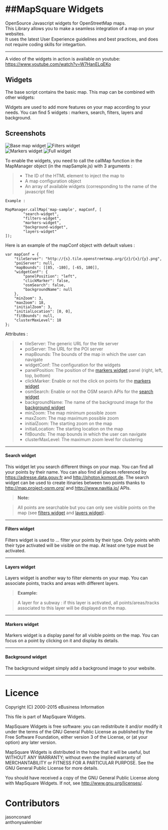 ##MapSquare Widgets
===================

OpenSource Javascript widgets for OpenStreetMap maps.  
This Library allows you to make a seamless integration of a map on your websites.  
It uses the latest User Experience guidelines and best practices, and does not require coding skills for integartion.  

----------
A video of the widgets in action is available on youtube:  
https://www.youtube.com/watch?v=W7HanELqEKo


Widgets
-------------

The base script contains the basic map. This map can be combined with other widgets:

Widgets are used to add more features on your map according to your needs.
You can find 5 widgets : markers, search, filters, layers and background.



Screenshots
-------------

![Base map widget](/images/widget-emptyx400.png)
![Filters widget](/images/widget-filters-layersx400.png)  
![Markers widget](/images/widget-search-markersx400.png)
![Full widget](/images/widget-fullx400.png)


To enable the widgets, you need to call the callMap function in the MapManager object (in the mapSample.js) with 3 arguments : 
>- The ID of the HTML element to inject the map to
>- A map configuration object
>- An array of available widgets (corresponding to the name of the javascript file)

```
Example : 

MapManager.callMap('map-sample', mapConf, [
		"search-widget",
	    "filters-widget",
	    "markers-widget",
	    "background-widget",
	    "layers-widget"
]);
```

Here is an example of the mapConf object with default values : 
```
var mapConf = {
	"tileServer": "http://{s}.tile.openstreetmap.org/{z}/{x}/{y}.png",
	"poiServer": null,
	"mapBounds": [[85, -180], [-65, 180]],
	"widgetConf": {
		"panelPosition": "left",
		"clickMarker": false,
		"osmSearch": false,
		"backgroundName": null
	},
	"minZoom": 3,
	"maxZoom": 18,
	"initialZoom": 3,
	"initialLocation": [0, 0],
	"fitBounds": null,
	"clusterMaxLevel": 18
};
```

Attributes :
>- tileServer: The generic URL for the tile server
>- poiServer: The URL for the POI server
>- mapBounds: The bounds of the map in which the user can navigate
>- widgetConf: The configuration for the widgets
>- panelPosition: The position of the [markers widget](#markers-widget) panel (right, left, top, bottom)
>- clickMarker: Enable or not the click on points for the [markers widget](#markers-widget)
>- osmSearch:  Enable or not the OSM search APIs for the [search widget](#search-widget)
>- backgroundName: The name of the background image for the [background widget](#background-widget)
>- minZoom: The map minimum possible zoom
>- maxZoom: The map maximum possible zoom
>- initialZoom: The starting zoom on the map
>- initialLocation: The starting location on the map
>- fitBounds: The map bounds in which the user can navigate
>- clusterMaxLevel: The maximum zoom level for clustering


-------

#### Search widget

This widget let you search different things on your map. You can find all your points by their name. You can also find all places referenced by https://adresse.data.gouv.fr and  http://photon.komoot.de.
The search widget can be used to create itinaries between two points thanks to http://map.project-osrm.org/ and http://www.navitia.io/ APIs.

> **Note:**

> All points are searchable but you can only see visible points on the map (see  [filters widget](#filters-widget) and [layers widget](#layers-widget)).

----------

#### Filters widget

Filters widget is used to ... filter your points by their type. Only points whith their type activated will be visible on the map. At least one type must be activated.

----------

#### Layers widget

Layers widget is another way to filter elements on your map. You can associate points, tracks and areas with different layers.

> **Example:**

> A layer for a subway : if this layer is activated, all points/areas/tracks associated to this layer will be displayed on the map.

---

#### Markers widget

Markers widget is a display panel for all visible points on the map. You can focus on a point by clicking on it and display its details.

---

#### Background widget

The background widget simply add a background image to your website.

---

**Licence**
===========
Copyright (C) 2000-2015 eBusiness Information
 
 This file is part of MapSquare Widgets.
 
 MapSquare Widgets is free software: you can redistribute it and/or modify it under the terms of the GNU  General Public License as published by the Free Software Foundation, either version 3 of the License, or (at your option) any later version.
 
MapSquare Widgets is distributed in the hope that it will be useful, but WITHOUT ANY WARRANTY; without  even the implied warranty of MERCHANTABILITY or FITNESS FOR A PARTICULAR PURPOSE.  See the GNU General Public License for more details.
 
You should have received a copy of the GNU General Public License along with MapSquare Widgets.  If not, see <http://www.gnu.org/licenses/>.

**Contributors**
===========
jasonconard  
anthonysalembier
